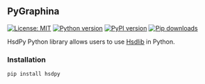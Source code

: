 ## PyGraphina

[![License: MIT](https://img.shields.io/badge/License-MIT-yellow.svg)](LICENSE)
[![Python version](https://img.shields.io/badge/Python-%3E=3.10-blue)](https://github.com/habedi/hsdlib)
[![PyPI version](https://badge.fury.io/py/hsdpy.svg)](https://badge.fury.io/py/hsdpy)
[![Pip downloads](https://img.shields.io/pypi/dm/hsdpy.svg)](https://pypi.org/project/hsdpy)

HsdPy Python library allows users to use [Hsdlib](https://github.com/habedi/hsdlib) in Python.

### Installation

```bash
pip install hsdpy
```
